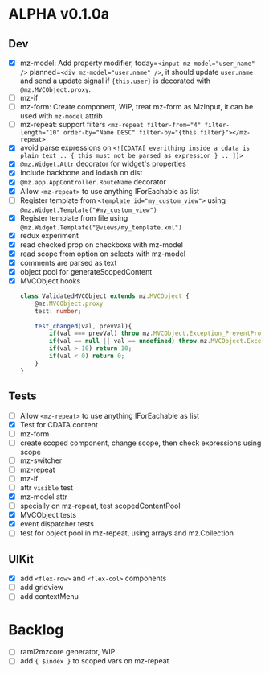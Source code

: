 ALPHA v0.1.0a
=====
Dev
---
- [x] mz-model: Add property modifier, today=`<input mz-model="user_name" />` planned=`<div mz-model="user.name" />`, it should update `user.name` and send a update signal if `{this.user}` is decorated with `@mz.MVCObject.proxy`.  
- [ ] mz-if
- [ ] mz-form: Create component, WIP, treat mz-form as MzInput, it can be used with `mz-model` attrib
- [ ] mz-repeat: support filters `<mz-repeat filter-from="4" filter-length="10" order-by="Name DESC" filter-by="{this.filter}"></mz-repeat>`
- [x] avoid parse expressions on `<![CDATA[ everithing inside a cdata is plain text .. { this must not be parsed as expression } .. ]]>`
- [x] `@mz.Widget.Attr` decorator for widget's properties
- [x] Include backbone and lodash on dist
- [x] `@mz.app.AppController.RouteName` decorator
- [x] Allow `<mz-repeat>` to use anything IForEachable as list
- [ ] Register template from `<template id="my_custom_view">` using `@mz.Widget.Template("#my_custom_view")`
- [x] Register template from file using `@mz.Widget.Template("@views/my_template.xml")`
- [x] redux experiment
- [x] read checked prop on checkboxs with mz-model
- [x] read scope from option on selects with mz-model
- [x] comments are parsed as text
- [x] object pool for generateScopedContent
- [x] MVCObject hooks
    ```typescript
    class ValidatedMVCObject extends mz.MVCObject {
        @mz.MVCObject.proxy
        test: number;
        
        test_changed(val, prevVal){
            if(val === prevVal) throw mz.MVCObject.Exception_PreventPropagation;
            if(val == null || val == undefined) throw mz.MVCObject.Exception_RollbackOperation;
            if(val > 10) return 10;
            if(val < 0) return 0;
        }
    }
    ```

Tests
-----
- [ ] Allow `<mz-repeat>` to use anything IForEachable as list
- [x] Test for CDATA content
- [ ] mz-form
- [ ] create scoped component, change scope, then check expressions using scope
- [ ] mz-switcher
- [ ] mz-repeat
- [ ] mz-if
- [ ] attr `visible` test
- [x] mz-model attr
- [ ] specially on mz-repeat, test scopedContentPool
- [x] MVCObject tests
- [x] event dispatcher tests
- [ ] test for object pool in mz-repeat, using arrays and mz.Collection 

UIKit
-----
- [x] add `<flex-row>` and `<flex-col>` components
- [ ] add gridview
- [ ] add contextMenu

Backlog
======

- [ ] raml2mzcore generator, WIP
- [ ] add `{ $index }` to scoped vars on mz-repeat